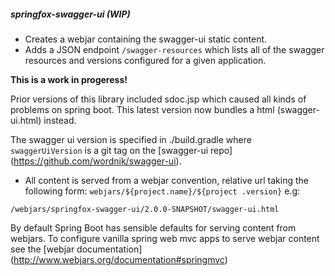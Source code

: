 ##### springfox-swagger-ui (WIP)

- Creates a webjar containing the swagger-ui static content.
- Adds a JSON endpoint `/swagger-resources` which lists all of the swagger resources and versions configured for a given 
application.
 
__This is a work in progeress!__ 

Prior versions of this library included sdoc.jsp which caused all kinds of problems on 
spring boot. This latest version now bundles a html (swagger-ui.html) instead.

The swagger ui version is specified in ./build.gradle where `swaggerUiVersion` is a git tag on the [swagger-ui repo]
(https://github.com/wordnik/swagger-ui).
 
- All content is served from a webjar convention, relative url taking the following form: `webjars/${project.name}/${project
.version}`
e.g:
```
/webjars/springfox-swagger-ui/2.0.0-SNAPSHOT/swagger-ui.html

```

By default Spring Boot has sensible defaults for serving content from webjars. To configure vanilla spring web mvc apps to serve
 webjar content see the [webjar documentation] (http://www.webjars.org/documentation#springmvc) 
